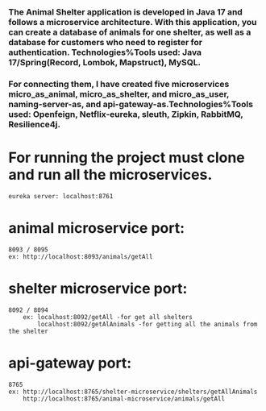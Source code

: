 
###    The Animal Shelter application is developed in Java 17 and follows a microservice architecture. With this application, you can create a database of animals for one shelter, as well as a database for customers who need to register for authentication. Technologies%Tools used: Java 17/Spring(Record, Lombok, Mapstruct), MySQL. 
###    For connecting them, I have created five microservices micro_as_animal, micro_as_shelter, and micro_as_user, naming-server-as, and api-gateway-as.Technologies%Tools used: Openfeign, Netflix-eureka, sleuth, Zipkin, RabbitMQ, Resilience4j.

#   For running the project must clone and run all the microservices.
    
	eureka server: localhost:8761

#  animal microservice port: 
	8093 / 8095 
	ex: http://localhost:8093/animals/getAll

#   shelter microservice port:
	8092 / 8094
        ex: localhost:8092/getAll -for get all shelters
            localhost:8092/getAlAnimals -for getting all the animals from the shelter

# api-gateway port:
	8765
	ex: http://localhost:8765/shelter-microservice/shelters/getAllAnimals
	    http://localhost:8765/animal-microservice/animals/getAll

